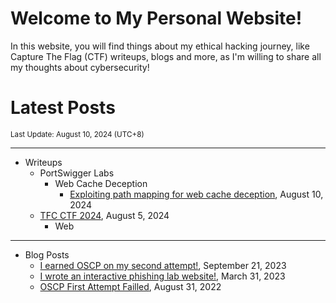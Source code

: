 # Welcome to My Personal Website!

In this website, you will find things about my ethical hacking journey, like Capture The Flag (CTF) writeups, blogs and more, as I'm willing to share all my thoughts about cybersecurity!

# Latest Posts

<span class="page_information"><small>Last Update: August 10, 2024 (UTC+8)</small></span>

* * *
- Writeups
    - PortSwigger Labs
        - Web Cache Deception
            - [Exploiting path mapping for web cache deception](https://siunam321.github.io/ctf/portswigger-labs/Web-Cache-Deception/WCD-1/), August 10, 2024
    - [TFC CTF 2024](https://siunam321.github.io/ctf/TFC-CTF-2024/), August 5, 2024
        - Web

* * *
- Blog Posts
    - [I earned OSCP on my second attempt!](https://siunam321.github.io/blog/2023-09-21-I-earned-OSCP-on-my-second-attempt), September 21, 2023
    - [I wrote an interactive phishing lab website!](https://siunam321.github.io/blog/2023-03-31-I-wrote-an-interactive-phishing-lab-website), March 31, 2023
    - [OSCP First Attempt Failled](https://siunam321.github.io/blog/2022-08-31-OSCP-First-Attempt-Failled), August 31, 2022